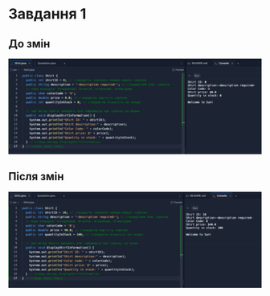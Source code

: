 # Завдання 1

## До змін
![](https://github.com/ppc-ntu-khpi/java-first-Diassont/blob/main/Solution/task1.1.png?raw=true)

## Після змін
![](https://github.com/ppc-ntu-khpi/java-first-Diassont/blob/main/Solution/task1.2.png?raw=true)
